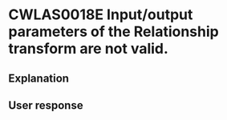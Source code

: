 # CWLAS0018E Input/output parameters of the Relationship transform are not valid.

## Explanation

## User response